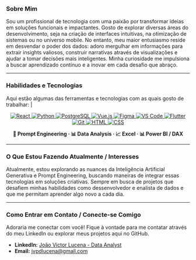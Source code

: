 ### Sobre Mim

Sou um profissional de tecnologia com uma paixão por transformar ideias em soluções funcionais e impactantes. Gosto de explorar diversas áreas do desenvolvimento, seja na criação de interfaces intuitivas, na otimização de sistemas ou no universo mobile. No entanto, meu maior entusiasmo reside em desvendar o poder dos dados: adoro mergulhar em informações para extrair insights valiosos, construir narrativas através de visualizações e ajudar a tomar decisões mais inteligentes. Minha curiosidade me impulsiona a buscar aprendizado contínuo e a inovar em cada desafio que abraço.

-----

### Habilidades e Tecnologias

Aqui estão algumas das ferramentas e tecnologias com as quais gosto de trabalhar:
                                                                                                                                                                                                                                                                                                                                                                                           |
<p align="center"> <a href="https://react.dev" target="_blank"> <img src="https://skillicons.dev/icons?i=react" alt="React" /> </a> <a href="https://www.python.org" target="_blank"> <img src="https://skillicons.dev/icons?i=python" alt="Python" /> </a> <a href="https://www.postgresql.org" target="_blank"> <img src="https://skillicons.dev/icons?i=postgres" alt="PostgreSQL" /> </a> <a href="https://vuejs.org" target="_blank"> <img src="https://skillicons.dev/icons?i=vue" alt="Vue.js" /> </a> <a href="https://www.figma.com" target="_blank"> <img src="https://skillicons.dev/icons?i=figma" alt="Figma" /> </a> <a href="https://code.visualstudio.com" target="_blank"> <img src="https://skillicons.dev/icons?i=vscode" alt="VS Code" /> </a> <a href="https://flutter.dev" target="_blank"> <img src="https://skillicons.dev/icons?i=flutter" alt="Flutter" /> </a> <a href="https://git-scm.com" target="_blank"> <img src="https://skillicons.dev/icons?i=git" alt="Git" /> </a> <a href="https://developer.mozilla.org/docs/Web/HTML" target="_blank"> <img src="https://skillicons.dev/icons?i=html" alt="HTML" /> </a> <a href="https://developer.mozilla.org/docs/Web/CSS" target="_blank"> <img src="https://skillicons.dev/icons?i=css" alt="CSS" /> </a> </p> <p align="center"> <strong>📌 Prompt Engineering · 📊 Data Analysis · 📈 Excel · 📊 Power BI / DAX</strong> </p>

-----

### O Que Estou Fazendo Atualmente / Interesses

Atualmente, estou explorando as nuances da Inteligência Artificial Generativa e Prompt Engineering, buscando maneiras de integrar essas tecnologias em soluções criativas. Sempre em busca de projetos que desafiem minhas habilidades como dessenvolvedor e enalista de dados e que me permitam aprender algo novo a cada dia. 

-----

### Como Entrar em Contato / Conecte-se Comigo

Adoraria me conectar com você\! Fique à vontade para me contatar através do meu LinkedIn ou explorar meus projetos aqui no GitHub.

* **LinkedIn:** [João Victor Lucena - Data Analyst](https://www.linkedin.com/in/joão-victor-lucena-dataanalyst)
* **Email:** [jvpdlucena@gmail.com](mailto:jvpdlucena@gmail.com)
